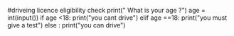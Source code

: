 #driveing licence eligibility check
print(" What is your age ?")
age = int(input())
if age <18:
    print("you cant drive")
elif age ==18:
    print("you must give a test")
else :
    print("you can drive")
    
